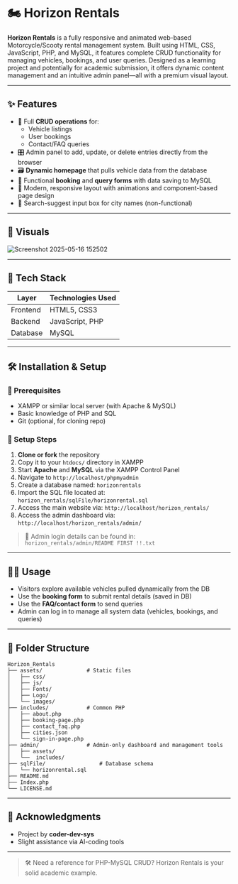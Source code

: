 # 🏍️ Horizon Rentals

**Horizon Rentals** is a fully responsive and animated web-based Motorcycle/Scooty rental management system. Built using HTML, CSS, JavaScript, PHP, and MySQL, it features complete CRUD functionality for managing vehicles, bookings, and user queries. Designed as a learning project and potentially for academic submission, it offers dynamic content management and an intuitive admin panel—all with a premium visual layout.

---

## ✨ Features

- 🔁 Full **CRUD operations** for:
  - Vehicle listings
  - User bookings
  - Contact/FAQ queries
- 🎛️ Admin panel to add, update, or delete entries directly from the browser
- 🗃️ **Dynamic homepage** that pulls vehicle data from the database
- 📝 Functional **booking** and **query forms** with data saving to MySQL
- 🎨 Modern, responsive layout with animations and component-based page design
- 🧠 Search-suggest input box for city names (non-functional)

---

## 📸 Visuals

![Screenshot 2025-05-16 152502](https://github.com/user-attachments/assets/869cb0d5-caef-4f71-8360-80a6952e93fb)

---

## 🧰 Tech Stack

| Layer     | Technologies Used           |
|-----------|-----------------------------|
| Frontend  | HTML5, CSS3                 |
| Backend   | JavaScript, PHP             |
| Database  | MySQL    |

---

## 🛠️ Installation & Setup

### 🔧 Prerequisites

- XAMPP or similar local server (with Apache & MySQL)
- Basic knowledge of PHP and SQL
- Git (optional, for cloning repo)

### 📄 Setup Steps

1. **Clone or fork** the repository
2. Copy it to your `htdocs/` directory in XAMPP
3. Start **Apache** and **MySQL** via the XAMPP Control Panel
4. Navigate to `http://localhost/phpmyadmin`
5. Create a database named: `horizonrentals`
6. Import the SQL file located at: `horizon_rentals/sqlFile/horizonrental.sql`
7. Access the main website via: `http://localhost/horizon_rentals/`
8. Access the admin dashboard via: `http://localhost/horizon_rentals/admin/`

> 🔐 Admin login details can be found in:  
> `horizon_rentals/admin/README FIRST !!.txt`

---

## 🧑‍💻 Usage

- Visitors explore available vehicles pulled dynamically from the DB
- Use the **booking form** to submit rental details (saved in DB)
- Use the **FAQ/contact form** to send queries
- Admin can log in to manage all system data (vehicles, bookings, and queries)

---

## 📁 Folder Structure 


```plaintext
Horizon_Rentals
├── assets/              # Static files
│   ├── css/
│   ├── js/
│   ├── Fonts/
│   ├── Logo/
│   └── images/
├── includes/            # Common PHP
│   ├── about.php
│   ├── booking-page.php
│   ├── contact_faq.php
│   ├── cities.json
│   └── sign-in-page.php
├── admin/               # Admin-only dashboard and management tools
│   ├── assets/
│   └──  includes/
├── sqlFile/                 # Database schema
│   └── horizonrental.sql
├── README.md
├── Index.php
└── LICENSE.md
```

---

## 🙌 Acknowledgments

- Project by **coder-dev-sys**
- Slight assistance via AI-coding tools

---

> 🛠 Need a reference for PHP-MySQL CRUD? Horizon Rentals is your solid academic example.
